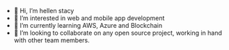 - 👋 Hi, I’m hellen stacy
- 👀 I’m interested in web and mobile app development
- 🌱 I’m currently learning AWS, Azure and Blockchain
- 💞️ I’m looking to collaborate on any open source project, working in hand with other team members.


